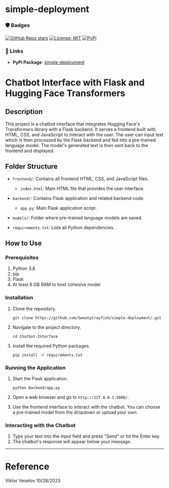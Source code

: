 # simple-deployment

### 🛡️ Badges
[![GitHub Repo stars](https://img.shields.io/github/stars/your-github-username/your-repo-name?style=social)](https://github.com/SweatyCrayfish/simple-deployment/stargazers)
[![License: MIT](https://img.shields.io/badge/License-MIT-yellow.svg)](https://github.com/SweatyCrayfish/simple-deployment/blob/main/LICENCE.md)
[![PyPi](https://img.shields.io/badge/PyPi-Page-blue)](https://pypi.org/project/simple-deployment/)
### 🔗 Links
- **PyPi Package**: [simple-deployment](https://pypi.org/project/simple-deployment/)

# Chatbot Interface with Flask and Hugging Face Transformers

## Description

This project is a chatbot interface that integrates Hugging Face's Transformers library with a Flask backend. It serves a frontend built with HTML, CSS, and JavaScript to interact with the user. The user can input text which is then processed by the Flask backend and fed into a pre-trained language model. The model's generated text is then sent back to the frontend and displayed.

## Folder Structure

- `frontend/`: Contains all frontend HTML, CSS, and JavaScript files.
  - `index.html`: Main HTML file that provides the user interface.
  
- `backend/`: Contains Flask application and related backend code.
  - `app.py`: Main Flask application script.
  
- `models/`: Folder where pre-trained language models are saved.
  
- `requirements.txt`: Lists all Python dependencies.

## How to Use

### Prerequisites

1. Python 3.8
2. pip
3. Flask
4. At least 6 GB RAM to host cohesive model

### Installation

1. Clone the repository.

   ```
   git clone https://github.com/SweatyCrayfish/simple-deployment/.git
   ```

2. Navigate to the project directory.

   ```
   cd Chatbot-Interface
   ```

3. Install the required Python packages.

   ```
   pip install -r requirements.txt
   ```

### Running the Application

1. Start the Flask application.

   ```
   python backend/app.py
   ```

2. Open a web browser and go to `http://127.0.0.1:5000/`.

3. Use the frontend interface to interact with the chatbot. You can choose a pre-trained model from the dropdown or upload your own.

### Interacting with the Chatbot

1. Type your text into the input field and press "Send" or hit the Enter key.
2. The chatbot's response will appear below your message.

---
# Reference
Viktor Veselov 10/28/2023
